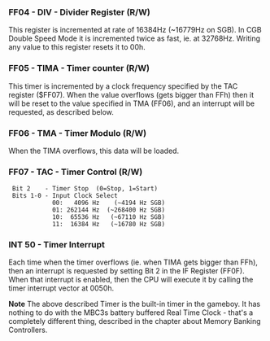 ### FF04 - DIV - Divider Register (R/W)

This register is incremented at rate of 16384Hz (\~16779Hz on SGB). In
CGB Double Speed Mode it is incremented twice as fast, ie. at 32768Hz.
Writing any value to this register resets it to 00h.

### FF05 - TIMA - Timer counter (R/W)

This timer is incremented by a clock frequency specified by the TAC
register (\$FF07). When the value overflows (gets bigger than FFh) then
it will be reset to the value specified in TMA (FF06), and an interrupt
will be requested, as described below.

### FF06 - TMA - Timer Modulo (R/W)

When the TIMA overflows, this data will be loaded.

### FF07 - TAC - Timer Control (R/W)

` Bit 2    - Timer Stop  (0=Stop, 1=Start)`\
` Bits 1-0 - Input Clock Select`\
`            00:   4096 Hz    (~4194 Hz SGB)`\
`            01: 262144 Hz  (~268400 Hz SGB)`\
`            10:  65536 Hz   (~67110 Hz SGB)`\
`            11:  16384 Hz   (~16780 Hz SGB)`

### INT 50 - Timer Interrupt

Each time when the timer overflows (ie. when TIMA gets bigger than FFh),
then an interrupt is requested by setting Bit 2 in the IF Register
(FF0F). When that interrupt is enabled, then the CPU will execute it by
calling the timer interrupt vector at 0050h.

**Note** The above described Timer is the built-in timer in the gameboy.
It has nothing to do with the MBC3s battery buffered Real Time Clock -
that\'s a completely different thing, described in the chapter about
Memory Banking Controllers.

